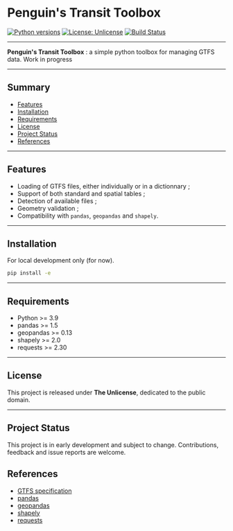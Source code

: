# Penguin's Transit Toolbox

[![Python versions](https://img.shields.io/pypi/pyversions/gtfs_tools.svg)](https://pypi.org/project/gtfs_tools/)
[![License: Unlicense](https://img.shields.io/badge/license-Unlicense-blue.svg)](https://unlicense.org/)
[![Build Status](https://github.com/yourname/gtfs_tools/actions/workflows/tests.yml/badge.svg)](https://github.com/yourname/gtfs_tools/actions)

---

**Penguin's Transit Toolbox** :  a simple python toolbox for managing GTFS data. Work in progress

---

## Summary

- [Features](#features)
- [Installation](#installation)
- [Requirements](#requirements)
- [License](#license)
- [Project Status](#project-status)
- [References](#references)

---

## Features

- Loading of GTFS files, either individually or in a dictionnary ;
- Support of both standard and spatial tables ;
- Detection of available files ;
- Geometry validation ;
- Compatibility with `pandas`, `geopandas` and `shapely`.

---

## Installation

For local development only (for now).
```bash
pip install -e
```

---

## Requirements

- Python >= 3.9
- pandas >= 1.5
- geopandas >= 0.13
- shapely >= 2.0
- requests >= 2.30

---

## License

This project is released under **The Unlicense**, dedicated to the public domain.

---

## Project Status

This project is in early development and subject to change.
Contributions, feedback and issue reports are welcome.

## References

- [GTFS specification](https://gtfs.org/fr/)
- [pandas](https://pandas.pydata.org/)
- [geopandas](https://geopandas.org/en/stable/)
- [shapely](https://shapely.readthedocs.io/en/stable/manual.html)
- [requests](https://requests.readthedocs.io/en/latest/)